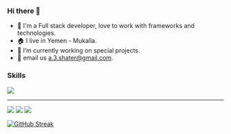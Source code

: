 ### Hi there 👋

- 👋 I'm a Full stack developer, love to work with frameworks and technologies.
- 🏠 I live in Yemen - Mukalla.
- 🌱 I’m currently working on special projects.
- 🔭 email us a.3.shater@gmail.com.

### Skills
<p>
  <a href="">
    <img src="https://skillicons.dev/icons?i=html,css,js,bootstrap,php,laravel,mysql,filament,figma&perline=3" />
  </a>
</p>
<hr/>
<img src="https://github-readme-stats.vercel.app/api?username=a3shater&count_private=true&show_icons=true&hide_title=true" />
<img src="https://github-profile-trophy.vercel.app/?username=a3shater&theme=flat&no-frame=true&margin-w=30" />
<img src="https://github-readme-stats.vercel.app/api/top-langs/?username=a3shater&hide_title=true&layout=compact" />

[![GitHub Streak](https://github-readme-streak-stats.herokuapp.com?user=hishamco&theme=gruvbox_duo&hide_border=true)](https://github.com/a3shater)
